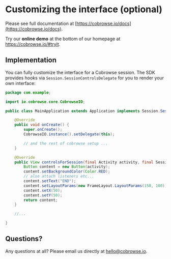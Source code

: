 # Customizing the interface (optional)

Please see full documentation at [https://cobrowse.io/docs](https://cobrowse.io/docs).

Try our **online demo** at the bottom of our homepage at <https://cobrowse.io/#tryit>.

## Implementation

You can fully customize the interface for a Cobrowse session. The SDK provides hooks via `Session.SessionControlsDelegate` for you to render your own interface:

```java
package com.example;

import io.cobrowse.core.CobrowseIO;

public class MainApplication extends Application implements Session.SessionControlsDelegate {

    @Override
    public void onCreate() {
        super.onCreate();
        CobrowseIO.instance().setDelegate(this);

        // and the rest of cobrowse setup ...
    }

    @Override
    public View controlsForSession(final Activity activity, final Session session) {
        Button content = new Button(activity);
        content.setBackgroundColor(Color.RED);
        // also attach listeners etc...
        content.setText("END");
        content.setLayoutParams(new FrameLayout.LayoutParams(150, 100));
        content.setX(50);
        content.setY(50);
        return content;
    }

    //...

}
```

## Questions?
Any questions at all? Please email us directly at [hello@cobrowse.io](mailto:hello@cobrowse.io).
